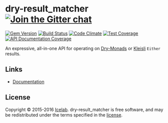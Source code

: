 [gitter]: https://gitter.im/dry-rb/chat
[gem]: https://rubygems.org/gems/dry-result_matcher
[travis]: https://travis-ci.org/dry-rb/dry-result_matcher
[code_climate]: https://codeclimate.com/github/dry-rb/dry-result_matcher
[inch]: http://inch-ci.org/github/dry-rb/dry-result_matcher

# dry-result_matcher [![Join the Gitter chat](https://badges.gitter.im/Join%20Chat.svg)][gitter]

[![Gem Version](https://img.shields.io/gem/v/dry-result_matcher.svg)][gem]
[![Build Status](https://img.shields.io/travis/dry-rb/dry-result_matcher.svg)][travis]
[![Code Climate](https://img.shields.io/codeclimate/github/dry-rb/dry-result_matcher.svg)][code_climate]
[![Test Coverage](https://img.shields.io/codeclimate/coverage/github/dry-rb/dry-result_matcher.svg)][code_climate]
[![API Documentation Coverage](http://inch-ci.org/github/dry-rb/dry-result_matcher.svg)][inch]

An expressive, all-in-one API for operating on [Dry-Monads](https://github.com/dry-rb/dry-monads) or
[Kleisli](https://github.com/txus/kleisli) `Either` results.

## Links

* [Documentation](http://dry-rb.org/gems/dry-result_matcher)

## License

Copyright © 2015-2016 [Icelab](http://icelab.com.au/). dry-result_matcher is free software, and may be redistributed under the terms specified in the [license](LICENSE.md).
